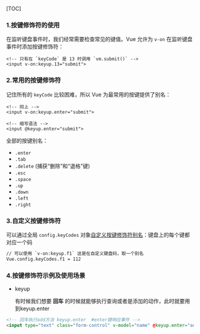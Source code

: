[TOC]

### 1.按键修饰符的使用

在监听键盘事件时，我们经常需要检查常见的键值。Vue 允许为 `v-on` 在监听键盘事件时添加按键修饰符：

```
<!-- 只有在 `keyCode` 是 13 时调用 `vm.submit()` -->
<input v-on:keyup.13="submit">
```

### 2.常用的按键修饰符



记住所有的 `keyCode` 比较困难，所以 Vue 为最常用的按键提供了别名：

```
<!-- 同上 -->
<input v-on:keyup.enter="submit">

<!-- 缩写语法 -->
<input @keyup.enter="submit">
```

全部的按键别名：

- `.enter`
- `.tab`
- `.delete` (捕获“删除”和“退格”键)
- `.esc`
- `.space`
- `.up`
- `.down`
- `.left`
- `.right`



### 3.自定义按键修饰符

可以通过全局 `config.keyCodes` 对象[自定义按键修饰符别名](https://cn.vuejs.org/v2/api/#keyCodes)：键盘上的每个键都对应一个码

```html
// 可以使用 `v-on:keyup.f1` 这是在自定义键盘码，取一个别名
Vue.config.keyCodes.f1 = 112
```



### 4.按键修饰符示例及使用场景

- keyup

  有时候我们想要 **回车** 的时候就能够执行查询或者是添加的动作，此时就要用到keyup.enter

  

```Html
<!-- 回车执行add方法 keyup.enter	#enter键响应事件 -->
<input type="text" class="form-control" v-model="name" @keyup.enter="add">
```

### 

